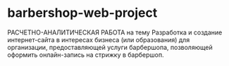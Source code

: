 # barbershop-web-project
РАСЧЕТНО-АНАЛИТИЧЕСКАЯ РАБОТА на тему Разработка и создание интернет-сайта в интересах бизнеса (или образования) для организации, предоставляющей услуги барбершопа, позволяющей оформить онлайн-запись на стрижку в барбершоп.
